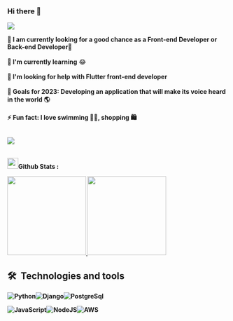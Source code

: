 ### Hi there 👋


<p>
<a href="https://github.com/DenverCoder1/readme-typing-svg"><img src="https://readme-typing-svg.herokuapp.com?&font=IBM+Plex+Sans&color=abcdef&size=20&lines=Welcome+to+my+GitHub+Profile!;I'm+a+Fullstack+Developer;I'm+a+Frontend+Developer;I'm+a+Backend+Developer" /></a>
</p>

<b>🔭 I am currently looking for a good chance as a Front-end Developer or Back-end Developer🌱</b><br/><br/>
<b>🌱 I'm currently learning</b> 😂<br/><br/>
<b>🤔 I'm looking for help with Flutter front-end developer</b><br/><br/>
<b>🥅 Goals for 2023: Developing an application that will make its voice heard in the world 🌎 <br/><br/>
<b>⚡ Fun fact: I love swimming 🏊‍♀️, shopping 🛍️ <br/><br/>





<img src="https://res.cloudinary.com/practicaldev/image/fetch/s--E4gnEuy_--/c_limit%2Cf_auto%2Cfl_progressive%2Cq_66%2Cw_880/https://dev-to-uploads.s3.amazonaws.com/uploads/articles/233m04x0r0lv60payria.gif"> <br/><br/>

  
 
  
 
<img src="https://media.giphy.com/media/cj87CxfRtrUifF3Ryk/giphy.gif" width="25"><b>Github Stats :</b>
<p width="100%">
<a href="https://github.com/klc-pakize">
  <img height="180em" src="https://github-readme-stats.vercel.app/api?username=klc-pakize&show_icons=true&theme=midnight-purple&include_all_commits=true&count_private=true"/>
  <img height="180em" src="https://github-readme-stats-eight-theta.vercel.app/api/top-langs/?username=klc-pakize&layout=compact&langs_count=8&theme=midnight-purple"/>
</a>
</p>



## 🛠  Technologies and tools

![Python](https://img.shields.io/badge/python-black?style=for-the-badge&logo=python&logoColor=white)![Django](https://img.shields.io/badge/django-black.svg?style=for-the-badge&logo=django&logoColor=white)![PostgreSql](https://img.shields.io/badge/postgresql-black.svg?style=for-the-badge&logo=postgresql&logoColor=white)

![JavaScript](https://img.shields.io/badge/javascript-black.svg?style=for-the-badge&logo=javascript&logoColor=white)![NodeJS](https://img.shields.io/badge/node.js-black?style=for-the-badge&logo=node.js&logoColor=white)![AWS](https://img.shields.io/badge/AWS-black.svg?style=for-the-badge&logo=AWS&logoColor=white)



